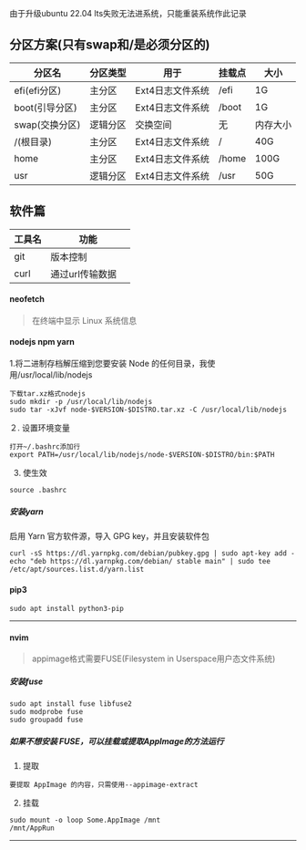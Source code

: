 由于升级ubuntu 22.04 lts失败无法进系统，只能重装系统作此记录
## 分区方案(只有swap和/是必须分区的)
| 分区名 | 分区类型 | 用于 | 挂载点 | 大小 |
| -- | ---- | -- | ---- | ---- |
| efi(efi分区) | 主分区 | Ext4日志文件系统 | /efi | 1G |
| boot(引导分区) | 主分区 | Ext4日志文件系统 | /boot | 1G |
| swap(交换分区) | 逻辑分区 | 交换空间 | 无 | 内存大小 |
| /(根目录) | 主分区 | Ext4日志文件系统 | / | 40G |
| home | 主分区 | Ext4日志文件系统 | /home |100G |
| usr | 逻辑分区  | Ext4日志文件系统 | /usr |50G |

## 软件篇
| 工具名 | 功能 | 
| -- | ---- | 
| git | 版本控制 |
| curl | 通过url传输数据　|


#### neofetch  
> 在终端中显示 Linux 系统信息


#### nodejs npm yarn
1.将二进制存档解压缩到您要安装 Node 的任何目录，我使用/usr/local/lib/nodejs
```
下载tar.xz格式nodejs
sudo mkdir -p /usr/local/lib/nodejs
sudo tar -xJvf node-$VERSION-$DISTRO.tar.xz -C /usr/local/lib/nodejs
```
２. 设置环境变量 
```
打开~/.bashrc添加行
export PATH=/usr/local/lib/nodejs/node-$VERSION-$DISTRO/bin:$PATH
```
3. 使生效
```
source .bashrc
```
##### 安装yarn  
启用 Yarn 官方软件源，导入 GPG key，并且安装软件包
```
curl -sS https://dl.yarnpkg.com/debian/pubkey.gpg | sudo apt-key add -
echo "deb https://dl.yarnpkg.com/debian/ stable main" | sudo tee /etc/apt/sources.list.d/yarn.list
```

#### pip3
```
sudo apt install python3-pip
```
---
#### nvim
> appimage格式需要FUSE(Filesystem in Userspace用户态文件系统)　　　
##### 安装fuse　
```
sudo apt install fuse libfuse2
sudo modprobe fuse
sudo groupadd fuse
```
##### 如果不想安装 FUSE，可以挂载或提取AppImage的方法运行
1. 提取
```
要提取 AppImage 的内容，只需使用--appimage-extract
````
2. 挂载
```
sudo mount -o loop Some.AppImage /mnt
/mnt/AppRun
```
---
